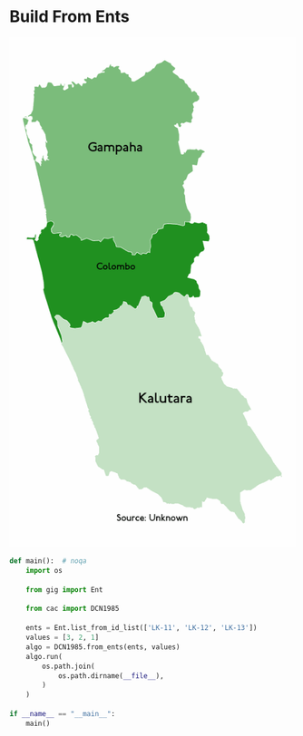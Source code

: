 # Build From Ents

<p  align="center">
    <img src="https://raw.githubusercontent.com/nuuuwan/continuous_area_cartograms/main/examples/build_from_ents/animated.gif" alt="alt" />
</p>

```python
def main():  # noqa
    import os

    from gig import Ent

    from cac import DCN1985

    ents = Ent.list_from_id_list(['LK-11', 'LK-12', 'LK-13'])
    values = [3, 2, 1]
    algo = DCN1985.from_ents(ents, values)
    algo.run(
        os.path.join(
            os.path.dirname(__file__),
        )
    )

if __name__ == "__main__":
    main()

```
